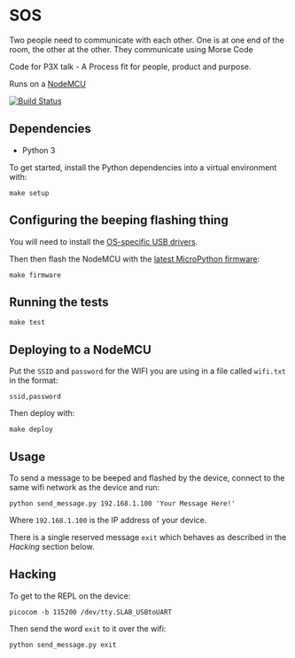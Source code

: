 # SOS

Two people need to communicate with each other.  One is at one end of the room, the other at the other.  They communicate using Morse Code

Code for P3X talk - A Process fit for people, product and purpose.

Runs on a [NodeMCU](http://nodemcu.com/index_en.html)

[![Build Status](https://travis-ci.org/worldofchris/sos.svg?branch=master)](https://travis-ci.org/worldofchris)

## Dependencies

* Python 3

To get started, install the Python dependencies into a virtual environment with:

	make setup

## Configuring the beeping flashing thing

You will need to install the [OS-specific USB drivers](https://www.silabs.com/products/development-tools/software/usb-to-uart-bridge-vcp-drivers).

Then then flash the NodeMCU with the [latest MicroPython firmware](https://docs.micropython.org/en/latest/esp8266/esp8266/tutorial/intro.html#getting-the-firmware):

	make firmware

## Running the tests

	make test

## Deploying to a NodeMCU

Put the `SSID` and `password` for the WIFI you are using in a file called `wifi.txt` in the format:

	ssid,password

Then deploy with:

	make deploy 

## Usage

To send a message to be beeped and flashed by the device, connect to the same wifi network as the device and run:

	python send_message.py 192.168.1.100 'Your Message Here!'

Where `192.168.1.100` is the IP address of your device.

There is a single reserved message `exit` which behaves as described in the *Hacking* section below.

## Hacking

To get to the REPL on the device:

	picocom -b 115200 /dev/tty.SLAB_USBtoUART

Then send the word `exit` to it over the wifi:

	python send_message.py exit

